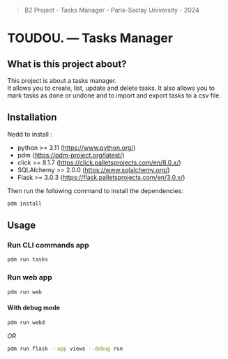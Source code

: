 >B2 Project - Tasks Manager - Paris-Saclay University - 2024

# TOUDOU. — Tasks Manager

## What is this project about?

This project is about a tasks manager.  
It allows you to create, list, update and delete tasks. It also allows you to mark tasks as done or undone and to import and export tasks to a csv file.

## Installation

Nedd to install : 
- python >= 3.11 (https://www.python.org/)
- pdm (https://pdm-project.org/latest/)
- click >= 8.1.7 (https://click.palletsprojects.com/en/8.0.x/)
- SQLAlchemy >= 2.0.0 (https://www.sqlalchemy.org/)
- Flask >= 3.0.3 (https://flask.palletsprojects.com/en/3.0.x/)

Then run the following command to install the dependencies:
```bash
pdm install
```

## Usage

### Run CLI commands app
```bash
pdm run tasks
```

### Run web app
```bash
pdm run web
```
#### With debug mode

```bash
pdm run webd
```
*OR*
```bash
pdm run flask --app views --debug run
```